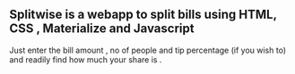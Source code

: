 ## Splitwise is a webapp to split bills using HTML, CSS , Materialize and Javascript

Just enter the bill amount , no of people and tip percentage (if you wish to) and readily find how much your share is .